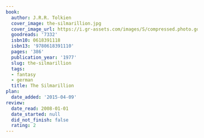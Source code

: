 ```yaml
---
book:
  author: J.R.R. Tolkien
  cover_image: the-silmarillion.jpg
  cover_image_url: https://i.gr-assets.com/images/S/compressed.photo.goodreads.com/books/1565193934l/7332._SX98_.jpg
  goodreads: '7332'
  isbn10: 0618391118
  isbn13: '9780618391110'
  pages: '386'
  publication_year: '1977'
  slug: the-silmarillion
  tags:
  - fantasy
  - german
  title: The Silmarillion
plan:
  date_added: '2015-04-09'
review:
  date_read: 2008-01-01
  date_started: null
  did_not_finish: false
  rating: 2
---
```

